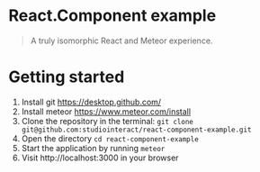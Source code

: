 # React.Component example

> A truly isomorphic React and Meteor experience.

# Getting started

1. Install git
    https://desktop.github.com/
2. Install meteor
    https://www.meteor.com/install
3. Clone the repository in the terminal:
    `git clone git@github.com:studiointeract/react-component-example.git`
4. Open the directory
    `cd react-component-example`
5. Start the application by running
    `meteor`
6. Visit http://localhost:3000 in your browser
